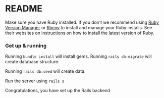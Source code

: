 # README

Make sure you have Ruby installed. If you don't we recommend using [Ruby Version Manager](https://rvm.io/) or [Rbenv](https://github.com/rbenv/rbenv) to install and manage your Ruby installs. See their websites on instructions on how to install the latest version of Ruby.

### Get up & running

Running `bundle install` will install gems.
Running `rails db:migrate` will create database structure.

Running `rails db:seed` will create data.

Run the server using `rails s`

Congratulations, you have set up the Rails backend
